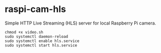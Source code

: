 # raspi-cam-hls
Simple HTTP Live Streaming (HLS) server for local Raspberry Pi camera.


```sudo chmod 644 /lib/systemd/system/hls.service
chmod +x video.sh
sudo systemctl daemon-reload
sudo systemctl enable hls.service
sudo systemctl start hls.service
```
